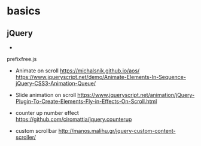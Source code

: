 # basics

jQuery
-----------
* 
prefixfree.js

* Animate on scroll
https://michalsnik.github.io/aos/
https://www.jqueryscript.net/demo/Animate-Elements-In-Sequence-jQuery-CSS3-Animation-Queue/

* Slide animation on scroll
https://www.jqueryscript.net/animation/jQuery-Plugin-To-Create-Elements-Fly-in-Effects-On-Scroll.html

* counter up number effect
https://github.com/ciromattia/jquery.counterup

* custom scrollbar
http://manos.malihu.gr/jquery-custom-content-scroller/
